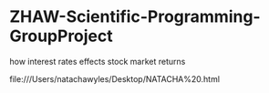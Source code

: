 # ZHAW-Scientific-Programming-GroupProject
 how interest rates effects stock market returns 

file:///Users/natachawyles/Desktop/NATACHA%20.html
